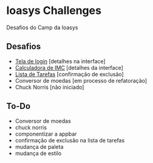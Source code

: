 # Ioasys Challenges

Desafios do Camp da Ioasys

## Desafios

- [Tela de login](/lib/modules/login_page.dart) [detalhes na interface]
- [Calculadora de IMC](/lib/modules/imc_calculator/calculator_page.dart) [detalhes da interface]
- [Lista de Tarefas](/lib/modules/task_list/tasks_page.dart) [confirmação de exclusão]
- Conversor de moedas [em processo de refatoração]
- Chuck Norris [não iniciado]

## To-Do

- Conversor de moedas
- chuck norris
- componentizar a appbar
- confirmação de exclusão  na lista de tarefas
- mudança de paleta
- mudança de estilo